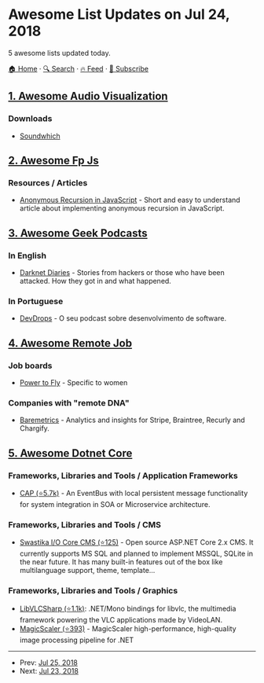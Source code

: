 # Awesome List Updates on Jul 24, 2018

5 awesome lists updated today.

[🏠 Home](/README.md) · [🔍 Search](https://test.trackawesomelist.com/search/) · [🔥 Feed](https://test.trackawesomelist.com/feed.xml) · [📮 Subscribe](https://trackawesomelist.us17.list-manage.com/subscribe?u=d2f0117aa829c83a63ec63c2f&id=36a103854c)



## [1. Awesome Audio Visualization](/content/willianjusten/awesome-audio-visualization/README.md)

### Downloads

*   [Soundwhich](http://soundwhich.com/)

## [2. Awesome Fp Js](/content/stoeffel/awesome-fp-js/README.md)

### Resources / Articles

*   [Anonymous Recursion in JavaScript](https://dev.to/simov/anonymous-recursion-in-javascript) - Short and easy to understand article about implementing anonymous recursion in JavaScript.

## [3. Awesome Geek Podcasts](/content/ayr-ton/awesome-geek-podcasts/README.md)

### In English

*   [Darknet Diaries](https://darknetdiaries.com) - Stories from hackers or those who have been attacked. How they got in and what happened.

### In Portuguese

*   [DevDrops](https://anchor.fm/devdrops) - O seu podcast sobre desenvolvimento de software.

## [4. Awesome Remote Job](/content/lukasz-madon/awesome-remote-job/README.md)

### Job boards

*   [Power to Fly](https://powertofly.com/jobs/) - Specific to women

### Companies with "remote DNA"

*   [Baremetrics](https://baremetrics.com/about) - Analytics and insights for Stripe, Braintree, Recurly and Chargify.

## [5. Awesome Dotnet Core](/content/thangchung/awesome-dotnet-core/README.md)

### Frameworks, Libraries and Tools / Application Frameworks

*   [CAP (⭐5.7k)](https://github.com/dotnetcore/CAP) - An EventBus with local persistent message functionality for system integration in SOA or Microservice architecture.

### Frameworks, Libraries and Tools / CMS

*   [Swastika I/O Core CMS (⭐125)](https://github.com/Swastika-IO/Swastika-IO-Core) - Open source ASP.NET Core 2.x CMS. It currently supports MS SQL and planned to implement MSSQL, SQLite in the near future. It has many built-in features out of the box like multilanguage support, theme, template...

### Frameworks, Libraries and Tools / Graphics

*   [LibVLCSharp (⭐1.1k)](https://github.com/videolan/libvlcsharp): .NET/Mono bindings for libvlc, the multimedia framework powering the VLC applications made by VideoLAN.
*   [MagicScaler (⭐393)](https://github.com/saucecontrol/PhotoSauce) - MagicScaler high-performance, high-quality image processing pipeline for .NET

---

- Prev: [Jul 25, 2018](/content/2018/07/25/README.md)
- Next: [Jul 23, 2018](/content/2018/07/23/README.md)